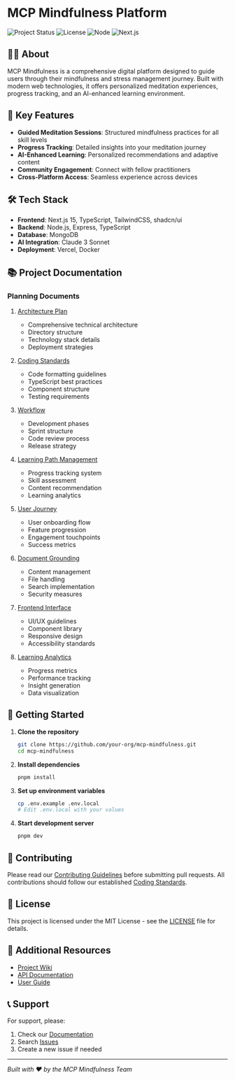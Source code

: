 # MCP Mindfulness Platform

![Project Status](https://img.shields.io/badge/status-in_development-blue)
![License](https://img.shields.io/badge/license-MIT-green)
![Node](https://img.shields.io/badge/node-20.x-brightgreen)
![Next.js](https://img.shields.io/badge/next.js-15.x-black)

## 🧘‍♂️ About

MCP Mindfulness is a comprehensive digital platform designed to guide users through their mindfulness and stress management journey. Built with modern web technologies, it offers personalized meditation experiences, progress tracking, and an AI-enhanced learning environment.

## 🚀 Key Features

- **Guided Meditation Sessions**: Structured mindfulness practices for all skill levels
- **Progress Tracking**: Detailed insights into your meditation journey
- **AI-Enhanced Learning**: Personalized recommendations and adaptive content
- **Community Engagement**: Connect with fellow practitioners
- **Cross-Platform Access**: Seamless experience across devices

## 🛠️ Tech Stack

- **Frontend**: Next.js 15, TypeScript, TailwindCSS, shadcn/ui
- **Backend**: Node.js, Express, TypeScript
- **Database**: MongoDB
- **AI Integration**: Claude 3 Sonnet
- **Deployment**: Vercel, Docker

## 📚 Project Documentation

### Planning Documents

1. [Architecture Plan](project-planning/architecture-plan.md)
   - Comprehensive technical architecture
   - Directory structure
   - Technology stack details
   - Deployment strategies

2. [Coding Standards](project-planning/coding-standards.md)
   - Code formatting guidelines
   - TypeScript best practices
   - Component structure
   - Testing requirements

3. [Workflow](project-planning/work-flow.md)
   - Development phases
   - Sprint structure
   - Code review process
   - Release strategy

4. [Learning Path Management](project-planning/learning-path-management-plan.md)
   - Progress tracking system
   - Skill assessment
   - Content recommendation
   - Learning analytics

5. [User Journey](project-planning/user-journey-plan.md)
   - User onboarding flow
   - Feature progression
   - Engagement touchpoints
   - Success metrics

6. [Document Grounding](project-planning/document-grounding-plan.md)
   - Content management
   - File handling
   - Search implementation
   - Security measures

7. [Frontend Interface](project-planning/frontend-interface-plan.md)
   - UI/UX guidelines
   - Component library
   - Responsive design
   - Accessibility standards

8. [Learning Analytics](project-planning/learning-analytics-plan.md)
   - Progress metrics
   - Performance tracking
   - Insight generation
   - Data visualization

## 🚀 Getting Started

1. **Clone the repository**
   ```bash
   git clone https://github.com/your-org/mcp-mindfulness.git
   cd mcp-mindfulness
   ```

2. **Install dependencies**
   ```bash
   pnpm install
   ```

3. **Set up environment variables**
   ```bash
   cp .env.example .env.local
   # Edit .env.local with your values
   ```

4. **Start development server**
   ```bash
   pnpm dev
   ```

## 🤝 Contributing

Please read our [Contributing Guidelines](CONTRIBUTING.md) before submitting pull requests. All contributions should follow our established [Coding Standards](project-planning/coding-standards.md).

## 📝 License

This project is licensed under the MIT License - see the [LICENSE](LICENSE) file for details.

## 🔗 Additional Resources

- [Project Wiki](https://github.com/your-org/mcp-mindfulness/wiki)
- [API Documentation](https://api-docs.mcp-mindfulness.com)
- [User Guide](https://docs.mcp-mindfulness.com)

## 📞 Support

For support, please:
1. Check our [Documentation](https://docs.mcp-mindfulness.com)
2. Search [Issues](https://github.com/your-org/mcp-mindfulness/issues)
3. Create a new issue if needed

---

*Built with ❤️ by the MCP Mindfulness Team*